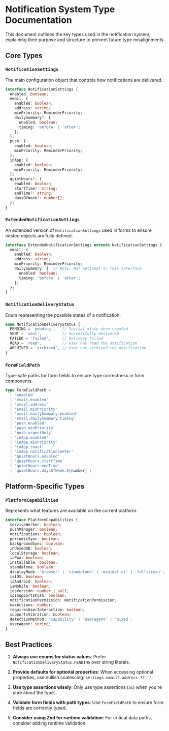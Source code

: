 
# Notification System Type Documentation

This document outlines the key types used in the notification system, explaining their purpose and structure to prevent future type misalignments.

## Core Types

### `NotificationSettings`

The main configuration object that controls how notifications are delivered.

```typescript
interface NotificationSettings {
  enabled: boolean;
  email: {
    enabled: boolean;
    address: string;
    minPriority: ReminderPriority;
    dailySummary?: {
      enabled: boolean;
      timing: 'before' | 'after';
    };
  };
  push: {
    enabled: boolean;
    minPriority: ReminderPriority;
  };
  inApp: {
    enabled: boolean;
    minPriority: ReminderPriority;
  };
  quietHours?: {
    enabled: boolean;
    startTime?: string;
    endTime?: string;
    daysOfWeek?: number[];
  };
}
```

### `ExtendedNotificationSettings`

An extended version of `NotificationSettings` used in forms to ensure nested objects are fully defined.

```typescript
interface ExtendedNotificationSettings extends NotificationSettings {
  email: {
    enabled: boolean;
    address: string;
    minPriority: ReminderPriority;
    dailySummary: {  // Note: Not optional in this interface
      enabled: boolean;
      timing: 'before' | 'after';
    };
  };
}
```

### `NotificationDeliveryStatus`

Enum representing the possible states of a notification.

```typescript
enum NotificationDeliveryStatus {
  PENDING = 'pending',   // Initial state when created
  SENT = 'sent',         // Successfully delivered
  FAILED = 'failed',     // Delivery failed 
  READ = 'read',         // User has read the notification
  ARCHIVED = 'archived', // User has archived the notification
}
```

### `FormFieldPath`

Type-safe paths for form fields to ensure type correctness in form components.

```typescript
type FormFieldPath = 
  | 'enabled'
  | 'email.enabled'
  | 'email.address'
  | 'email.minPriority'
  | 'email.dailySummary.enabled'
  | 'email.dailySummary.timing'
  | 'push.enabled'
  | 'push.minPriority'
  | 'push.urgentOnly'
  | 'inApp.enabled'
  | 'inApp.minPriority'
  | 'inApp.toast'
  | 'inApp.notificationCenter'
  | 'quietHours.enabled'
  | 'quietHours.startTime'
  | 'quietHours.endTime'
  | `quietHours.daysOfWeek.${number}`;
```

## Platform-Specific Types

### `PlatformCapabilities`

Represents what features are available on the current platform.

```typescript
interface PlatformCapabilities {
  serviceWorker: boolean;
  pushManager: boolean;
  notifications: boolean;
  periodicSync: boolean;
  backgroundSync: boolean;
  indexedDB: boolean;
  localStorage: boolean;
  isPwa: boolean;
  installable: boolean;
  standalone: boolean;
  displayMode: 'browser' | 'standalone' | 'minimal-ui' | 'fullscreen';
  isIOS: boolean;
  isAndroid: boolean;
  isMobile: boolean;
  iosVersion: number | null;
  iosSupportsPush: boolean;
  notificationPermission: NotificationPermission;
  maxActions: number;
  requiresUserInteraction: boolean;
  supportsVibration: boolean;
  detectionMethod: 'capability' | 'useragent' | 'mixed';
  userAgent: string;
}
```

## Best Practices

1. **Always use enums for status values**: Prefer `NotificationDeliveryStatus.PENDING` over string literals.

2. **Provide defaults for optional properties**: When accessing optional properties, use nullish coalescing: `settings.email?.address ?? ''`.

3. **Use type assertions wisely**: Only use type assertions (`as`) when you're sure about the type.

4. **Validate form fields with path types**: Use `FormFieldPath` to ensure form fields are correctly typed.

5. **Consider using Zod for runtime validation**: For critical data paths, consider adding runtime validation.
